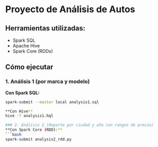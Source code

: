 # Proyecto de Análisis de Autos

## Herramientas utilizadas:
- Spark SQL
- Apache Hive
- Spark Core (RDDs)

## Cómo ejecutar

### 1. Análisis 1 (por marca y modelo)

**Con Spark SQL:**
```bash
spark-submit --master local analysis1.sql

**Con Hive**
hive -f analysis1.hql

### 2. Análisis 2 (Reporte por ciudad y año con rangos de precio)
**Con Spark Core (RDD):**
```bash
spark-submit analysis2_rdd.py

